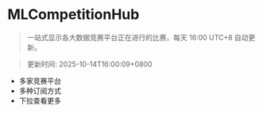 # MLCompetitionHub

> 一站式显示各大数据竞赛平台正在进行的比赛，每天 16:00 UTC+8 自动更新。
  
> 更新时间: 2025-10-14T16:00:09+0800 

* 多家竞赛平台
* 多种订阅方式
* 下拉查看更多